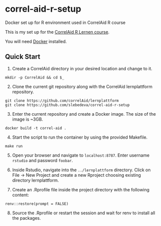 # correl-aid-r-setup
Docker set up for R environment used in CorrelAid R course

This is my set up for the [CorrelAid R Lernen course](https://www.correlaid.org/bildung/r-lernen/).

You will need [Docker](https://www.docker.com/) installed.

## Quick Start

1. Create a CorrelAid directory in your desired location and change to it.

```
mkdir -p CorrelAid && cd $_
```

2. Clone the current git repository along with the CorrelAid lernplattform repository.

```
git clone https://github.com/correlAid/lernplattform
git clone https://github.com/slebedeva/correl-aid-r-setup
```

3. Enter the current repository and create a Docker image. The size of the image is ~3GB.

```
docker build -t correl-aid .
```

4. Start the script to run the container by using the provided Makefile.

```
make run
```

5. Open your browser and navigate to `localhost:8787`. Enter username `rstudio` and password `foobar`.

6. Inside Rstudio, navigate into the `../lernplattform` directory. Click on File -> New Project and create a new Rproject choosing existing directory lernplattform.

7. Create an .Rprofile file inside the project directory with the following content:

```
renv::restore(prompt = FALSE)
```

8. Source the .Rprofile or restart the session and wait for renv to install all the packages.


 
